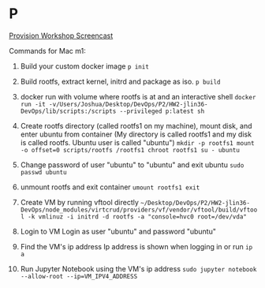 # P
[Provision Workshop Screencast](https://youtu.be/z_rbmrabvt8)

Commands for Mac m1:
1. Build your custom docker image
`p init`

2. Build rootfs, extract kernel, initrd and package as iso.
`p build`

3. docker run with volume where rootfs is at and an interactive shell
`docker run -it -v/Users/Joshua/Desktop/DevOps/P2/HW2-jlin36-DevOps/lib/scripts:/scripts --privileged p:latest sh`

4. Create rootfs directory (called rootfs1 on my machine), mount disk, and enter ubuntu from container
 (My directory is called rootfs1 and my disk is called rootfs. Ubuntu user is called "ubuntu")
`mkdir -p rootfs1
mount -o offset=0 scripts/rootfs /rootfs1
chroot rootfs1 su - ubuntu`

5. Change password of user "ubuntu" to "ubuntu" and exit ubuntu
`sudo passwd ubuntu`

6. unmount rootfs and exit container
`umount rootfs1
exit`

7. Create VM by running vftool directly
`~/Desktop/DevOps/P2/HW2-jlin36-DevOps/node_modules/virtcrud/providers/vf/vendor/vftool/build/vftool -k vmlinuz -i initrd -d rootfs -a "console=hvc0 root=/dev/vda"`

8. Login to VM
Login as user "ubuntu" and password "ubuntu"

9. Find the VM's ip address
Ip address is shown when logging in or run `ip a`

10. Run Jupyter Notebook using the VM's ip address
`sudo jupyter notebook --allow-root --ip=VM_IPV4_ADDRESS`
